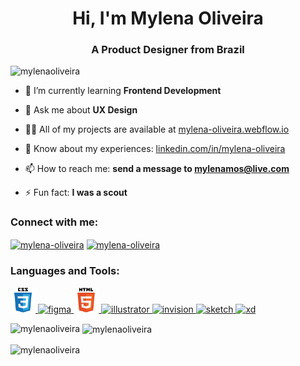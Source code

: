 <h1 align="center">Hi, I'm Mylena Oliveira</h1>
<h3 align="center">A Product Designer from Brazil</h3>

<p align="left"> <img src="https://komarev.com/ghpvc/?username=mylenaoliveira&label=Profile%20views&color=020202&style=flat" alt="mylenaoliveira" /> </p>

- 🌱 I’m currently learning **Frontend Development**

- 💬 Ask me about **UX Design**

- 👨‍💻 All of my projects are available at [mylena-oliveira.webflow.io](https://mylena-oliveira.webflow.io)

- 📄 Know about my experiences: [linkedin.com/in/mylena-oliveira](linkedin.com/in/mylena-oliveira)

- 📫 How to reach me: **send a message to mylenamos@live.com**

- ⚡ Fun fact: **I was a scout**

<h3 align="left">Connect with me:</h3>
<p align="left">
<a href="https://linkedin.com/in/mylena-oliveira" target="blank"><img align="center" src="https://raw.githubusercontent.com/rahuldkjain/github-profile-readme-generator/master/src/images/icons/Social/linked-in-alt.svg" alt="mylena-oliveira" height="30" width="40" /></a>
<a href="https://dribbble.com/mylena-oliveira" target="blank"><img align="center" src="https://raw.githubusercontent.com/rahuldkjain/github-profile-readme-generator/master/src/images/icons/Social/dribbble.svg" alt="mylena-oliveira" height="30" width="40" /></a>
</p>

<h3 align="left">Languages and Tools:</h3>
<p align="left"> <a href="https://www.w3schools.com/css/" target="_blank" rel="noreferrer"> <img src="https://raw.githubusercontent.com/devicons/devicon/master/icons/css3/css3-original-wordmark.svg" alt="css3" width="40" height="40"/> </a> <a href="https://www.figma.com/" target="_blank" rel="noreferrer"> <img src="https://www.vectorlogo.zone/logos/figma/figma-icon.svg" alt="figma" width="40" height="40"/> </a> <a href="https://www.w3.org/html/" target="_blank" rel="noreferrer"> <img src="https://raw.githubusercontent.com/devicons/devicon/master/icons/html5/html5-original-wordmark.svg" alt="html5" width="40" height="40"/> </a> <a href="https://www.adobe.com/in/products/illustrator.html" target="_blank" rel="noreferrer"> <img src="https://www.vectorlogo.zone/logos/adobe_illustrator/adobe_illustrator-icon.svg" alt="illustrator" width="40" height="40"/> </a> <a href="https://www.invisionapp.com/" target="_blank" rel="noreferrer"> <img src="https://www.vectorlogo.zone/logos/invisionapp/invisionapp-icon.svg" alt="invision" width="40" height="40"/> </a> <a href="https://www.sketch.com/" target="_blank" rel="noreferrer"> <img src="https://www.vectorlogo.zone/logos/sketchapp/sketchapp-icon.svg" alt="sketch" width="40" height="40"/> </a> <a href="https://www.adobe.com/products/xd.html" target="_blank" rel="noreferrer"> <img src="https://cdn.worldvectorlogo.com/logos/adobe-xd.svg" alt="xd" width="40" height="40"/> </a> </p>

<p><img align="left" src="https://github-readme-stats.vercel.app/api/top-langs?username=mylenaoliveira&show_icons=true&theme=dark&text_color=ffffff&locale=en&layout=compact" alt="mylenaoliveira" /></p>

<p>&nbsp;<img align="center" src="https://github-readme-stats.vercel.app/api?username=mylenaoliveira&show_icons=true&theme=dark&text_color=ffffff&locale=en" alt="mylenaoliveira" /></p>

<p><img align="center" src="https://github-readme-streak-stats.herokuapp.com/?user=mylenaoliveira&theme=dark" alt="mylenaoliveira" /></p>
